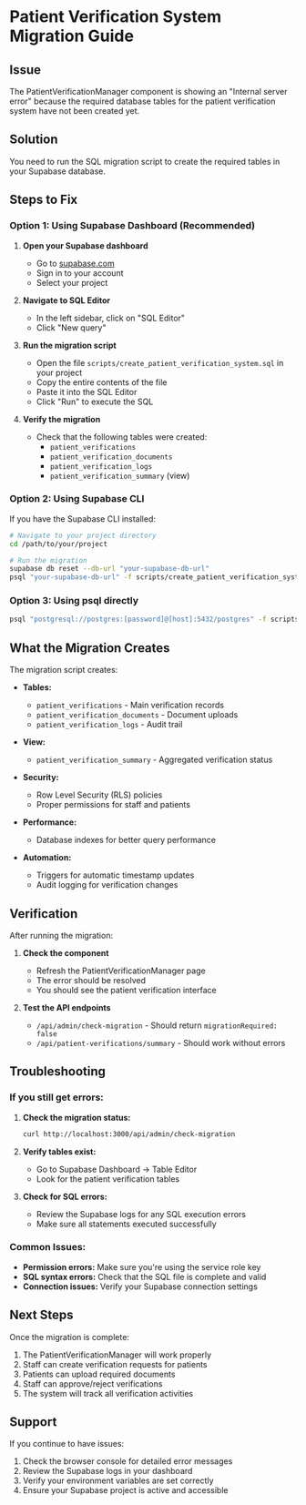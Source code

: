# Patient Verification System Migration Guide

## Issue
The PatientVerificationManager component is showing an "Internal server error" because the required database tables for the patient verification system have not been created yet.

## Solution
You need to run the SQL migration script to create the required tables in your Supabase database.

## Steps to Fix

### Option 1: Using Supabase Dashboard (Recommended)

1. **Open your Supabase dashboard**
   - Go to [supabase.com](https://supabase.com)
   - Sign in to your account
   - Select your project

2. **Navigate to SQL Editor**
   - In the left sidebar, click on "SQL Editor"
   - Click "New query"

3. **Run the migration script**
   - Open the file `scripts/create_patient_verification_system.sql` in your project
   - Copy the entire contents of the file
   - Paste it into the SQL Editor
   - Click "Run" to execute the SQL

4. **Verify the migration**
   - Check that the following tables were created:
     - `patient_verifications`
     - `patient_verification_documents`
     - `patient_verification_logs`
     - `patient_verification_summary` (view)

### Option 2: Using Supabase CLI

If you have the Supabase CLI installed:

```bash
# Navigate to your project directory
cd /path/to/your/project

# Run the migration
supabase db reset --db-url "your-supabase-db-url"
psql "your-supabase-db-url" -f scripts/create_patient_verification_system.sql
```

### Option 3: Using psql directly

```bash
psql "postgresql://postgres:[password]@[host]:5432/postgres" -f scripts/create_patient_verification_system.sql
```

## What the Migration Creates

The migration script creates:

- **Tables:**
  - `patient_verifications` - Main verification records
  - `patient_verification_documents` - Document uploads
  - `patient_verification_logs` - Audit trail

- **View:**
  - `patient_verification_summary` - Aggregated verification status

- **Security:**
  - Row Level Security (RLS) policies
  - Proper permissions for staff and patients

- **Performance:**
  - Database indexes for better query performance

- **Automation:**
  - Triggers for automatic timestamp updates
  - Audit logging for verification changes

## Verification

After running the migration:

1. **Check the component**
   - Refresh the PatientVerificationManager page
   - The error should be resolved
   - You should see the patient verification interface

2. **Test the API endpoints**
   - `/api/admin/check-migration` - Should return `migrationRequired: false`
   - `/api/patient-verifications/summary` - Should work without errors

## Troubleshooting

### If you still get errors:

1. **Check the migration status:**
   ```bash
   curl http://localhost:3000/api/admin/check-migration
   ```

2. **Verify tables exist:**
   - Go to Supabase Dashboard → Table Editor
   - Look for the patient verification tables

3. **Check for SQL errors:**
   - Review the Supabase logs for any SQL execution errors
   - Make sure all statements executed successfully

### Common Issues:

- **Permission errors:** Make sure you're using the service role key
- **SQL syntax errors:** Check that the SQL file is complete and valid
- **Connection issues:** Verify your Supabase connection settings

## Next Steps

Once the migration is complete:

1. The PatientVerificationManager will work properly
2. Staff can create verification requests for patients
3. Patients can upload required documents
4. Staff can approve/reject verifications
5. The system will track all verification activities

## Support

If you continue to have issues:

1. Check the browser console for detailed error messages
2. Review the Supabase logs in your dashboard
3. Verify your environment variables are set correctly
4. Ensure your Supabase project is active and accessible

